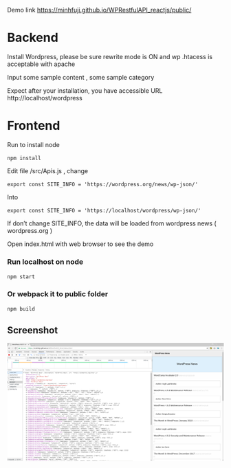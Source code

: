 Demo link https://minhfuji.github.io/WPRestfulAPI_reactjs/public/

# Backend

Install Wordpress, please be sure rewrite mode  is ON and wp .htacess is acceptable with apache

Input some sample content , some sample category

Expect after your installation, you have accessible URL http://localhost/wordpress 

# Frontend 

Run to install node
```
npm install
```

Edit file /src/Apis.js , change

```
export const SITE_INFO = 'https://wordpress.org/news/wp-json/'
```

Into

```
export const SITE_INFO = 'https://localhost/wordpress/wp-json/'
```

If don’t change SITE_INFO, the data will be loaded from wordpress news ( wordpress.org )

Open index.html with web browser to see the demo

### Run localhost on node
```
npm start
```
### Or webpack it to public folder
```
npm build 
```

## Screenshot

![screenshot WPRestAPI](https://raw.githubusercontent.com/minhfuji/WPRestfulAPI_html/master/screenshot.png)
